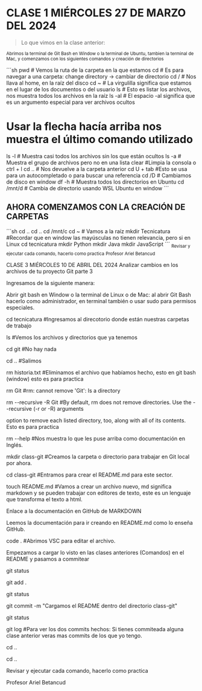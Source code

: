 # CLASE 1 MIÉRCOLES 27 DE MARZO DEL 2024

 > Lo que vimos en la clase anterior:
<sub>
Abrimos la terminal de Git Bash en Window o la terminal de Ubuntu, tambien la terminal de Mac, y comenzamos con los siguientes comandos y creación de directorios</sub>

´´´sh
pwd  # Vemos la ruta de la carpeta en la que estamos
cd # Es para navegar a una carpeta: change directory -> cambiar de directorio
cd / # Nos llava al home, en la raíz del disco
cd ~ # La virgulilla significa que estamos en el lugar de los documentos o del usuario
ls # Esto es listar los archivos, nos muestra todos los archivos en la raíz
ls -al # El espacio -al significa que es un argumento especial para ver archivos ocultos
# Usar la flecha hacía arriba nos muestra el último comando utilizado
ls -l # Muestra casi todos los archivos sin los que están ocultos
ls -a # Muestra el grupo de archivos pero no en una lista
clear #Limpia la consola o ctrl + l
cd .. # Nos devuelve a la carpeta anterior
cd U + tab #Esto se usa para un autocompletado o para buscar una referencia
cd /D # Cambiamos de disco en window
df -h # Muestra todos los directorios en Ubuntu
cd /mnt/d # Cambia de directorio usando WSL Ubuntu en window
´´´


## AHORA COMENZAMOS CON LA CREACIÓN DE CARPETAS

´´´sh
cd ..
cd ..
cd /mnt/c
cd ~ # Vamos a la raíz
mkdir Tecnicatura #Recordar que en window las mayúsculas no tienen relevancia, pero si en Linux
cd tecnicatura
mkdir Python
mkdir Java
mkdir JavaScript
´´´
<sub>
Revisar y ejecutar cada comando, hacerlo como practica</sub>
<sub>
Profesor Ariel Betancud</sub>

CLASE 3 MIÉRCOLES 10 DE ABRIL DEL 2024
Analizar cambios en los archivos de tu proyecto Git parte 3

Ingresamos de la siguiente manera:

Abrir git bash en Window o la terminal de Linux o de Mac: al abrir Git Bash hacerlo como administrador, en terminal también o usar sudo para permisos especiales.

cd tecnicatura #Ingresamos al direcotorio donde están nuestras carpetas de trabajo

ls #Vemos los archivos y directorios que ya tenemos

cd git #No hay nada

cd .. #Salimos

rm historia.txt #Eliminamos el archivo que habíamos hecho, esto en git bash (window) esto es para practica

rm Git #rm: cannot remove 'Git': Is a directory

rm --recursive -R Git #By default, rm does not remove directories.  Use the --recursive (-r or -R) arguments

option to remove each listed directory, too, along with all of its contents. Esto es para practica

rm --help #Nos muestra lo que les puse arriba como documentación en Inglés.

mkdir class-git #Creamos la carpeta o directorio para trabajar en Git local por ahora.

cd class-git #Entramos para crear el README.md para este sector.

touch README.md #Vamos a crear un archivo nuevo, md significa markdown y se pueden trabajar con editores de texto, este es un lenguaje que transforma el texto a html.

Enlace a la documentación en GitHub de MARKDOWN

Leemos la documentación para ir creando en README.md como lo enseña GitHub.

code . #Abrimos VSC para editar el archivo.

Empezamos a cargar lo visto en las clases anteriores (Comandos) en el README y pasamos a commitear

git status

git add .

git status

git commit -m "Cargamos el README dentro del directorio class-git"

git status

git log #Para ver los dos commits hechos: Si tienes commiteada alguna clase anterior veras mas commits de los que yo tengo.

cd ..

cd ..

Revisar y ejecutar cada comando, hacerlo como practica

Profesor Ariel Betancud

